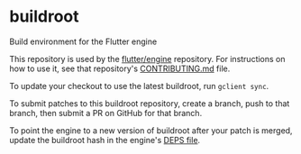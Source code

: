 # buildroot
Build environment for the Flutter engine

This repository is used by the [flutter/engine](https://github.com/flutter/engine) repository.
For instructions on how to use it, see that repository's [CONTRIBUTING.md](https://github.com/flutter/engine/blob/main/CONTRIBUTING.md) file.

To update your checkout to use the latest buildroot, run `gclient sync`.

To submit patches to this buildroot repository, create a branch, push to that branch, then submit a PR on GitHub for that branch.

To point the engine to a new version of buildroot after your patch is merged, update the buildroot hash in the engine's [DEPS file](https://github.com/flutter/engine/blob/main/DEPS).
